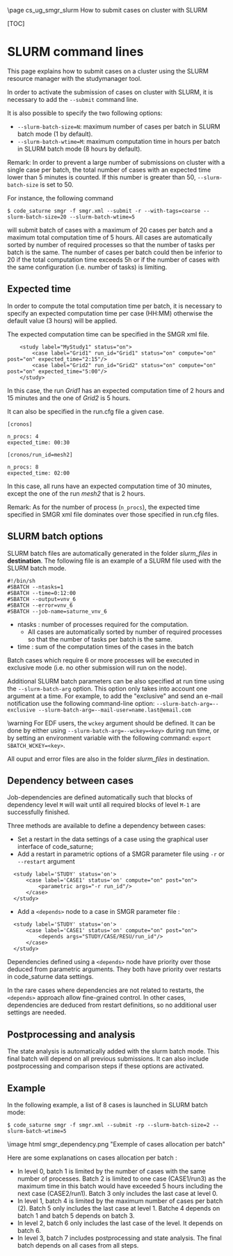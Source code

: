 <!--
  This file is part of code_saturne, a general-purpose CFD tool.

  Copyright (C) 1998-2024 EDF S.A.

  This program is free software; you can redistribute it and/or modify it under
  the terms of the GNU General Public License as published by the Free Software
  Foundation; either version 2 of the License, or (at your option) any later
  version.

  This program is distributed in the hope that it will be useful, but WITHOUT
  ANY WARRANTY; without even the implied warranty of MERCHANTABILITY or FITNESS
  FOR A PARTICULAR PURPOSE.  See the GNU General Public License for more
  details.

  You should have received a copy of the GNU General Public License along with
  this program; if not, write to the Free Software Foundation, Inc., 51 Franklin
  Street, Fifth Floor, Boston, MA 02110-1301, USA.
-->

\page cs_ug_smgr_slurm How to submit cases on cluster with SLURM

[TOC]

SLURM command lines
===================

This page explains how to submit cases on a cluster using the SLURM resource
manager with the studymanager tool.

In order to activate the submission of cases on cluster with SLURM, it is
necessary to add the `--submit` command line.

It is also possible to specify the two following options:
- `--slurm-batch-size=N`: maximum number of cases per batch in SLURM batch mode
  (1 by default).
- `--slurm-batch-wtime=M`: maximum computation time in hours per batch in SLURM
  batch mode (8 hours by default).

Remark: In order to prevent a large number of submissions on cluster with a
single case per batch, the total number of cases with an expected time lower
than 5 minutes is counted. If this number is greater than 50,
`--slurm-batch-size` is set to 50.

For instance, the following command
  ```
  $ code_saturne smgr -f smgr.xml --submit -r --with-tags=coarse --slurm-batch-size=20 --slurm-batch-wtime=5
  ```
will submit batch of cases with a maximum of 20 cases per batch and a maximum
total computation time of 5 hours. All cases are automatically sorted by number
of required processes so that the number of tasks per batch is the same. The
number of cases per batch could then be inferior to 20 if the total computation
time exceeds 5h or if the number of cases with the same configuration (i.e.
number of tasks) is limiting.

Expected time
-------------

In order to compute the total computation time per batch, it is necessary to
specify an expected computation time per case (HH:MM) otherwise the default
value (3 hours) will be applied.

The expected computation time can be specified in the SMGR xml file.

```{.xml}
    <study label="MyStudy1" status="on">
        <case label="Grid1" run_id="Grid1" status="on" compute="on" post="on" expected_time="2:15"/>
        <case label="Grid2" run_id="Grid2" status="on" compute="on" post="on" expected_time="5:00"/>
    </study>
```
In this case, the run _Grid1_ has an expected computation time of 2 hours and 15
minutes and the one of _Grid2_ is 5 hours.

It can also be specified in the run.cfg file a given case.

```{.sh}
[cronos]
 
n_procs: 4
expected_time: 00:30
 
[cronos/run_id=mesh2]

n_procs: 8
expected_time: 02:00

``` 

In this case, all runs have an expected computation time of 30 minutes, except
the one of the run _mesh2_ that is 2 hours.

Remark: As for the number of process (`n_procs`), the expected time specified in
SMGR xml file dominates over those specified in run.cfg files.

SLURM batch options
-------------------

SLURM batch files are automatically generated in the folder _slurm_files_ in
**destination**. The following file is an example of a SLURM file used with the
SLURM batch mode.

```{.sh}
#!/bin/sh
#SBATCH --ntasks=1
#SBATCH --time=0:12:00
#SBATCH --output=vnv_6
#SBATCH --error=vnv_6
#SBATCH --job-name=saturne_vnv_6
```

- ntasks : number of processes required for the computation.
  * All cases are automatically sorted by number of required processes so that
    the number of tasks per batch is the same.
- time : sum of the computation times of the cases in the batch

Batch cases which require 6 or more processes will be executed in exclusive mode
(i.e. no other submission will run on the node).

Additional SLURM batch parameters can be also specified at run time using the 
`--slurm-batch-arg` option. This option only takes into account one argument at
a time. For example, to add the "exclusive" and send an e-mail notification use
the following command-line option:
`--slurm-batch-arg=--exclusive --slurm-batch-arg=--mail-user=name.last@email.com`

\warning
For EDF users, the `wckey` argument should be defined. It can be done by either
using `--slurm-batch-arg=--wckey=<key>` during run time, or by setting an
environment variable with the following command: `export SBATCH_WCKEY=<key>`.

All ouput and error files are also in the folder _slurm_files_ in destination.

Dependency between cases
------------------------

Job-dependencies are defined automatically such that blocks of dependency level
`M` will wait until all required blocks of level `M-1` are successfully
finished.

Three methods are available to define a dependency between cases:
- Set a restart in the data settings of a case using the graphical user
  interface of code_saturne;
- Add a restart in parametric options of a SMGR parameter file using
  `-r` or `--restart` argument
```{.xml}
  <study label='STUDY' status='on'>
      <case label='CASE1' status='on' compute="on" post="on">
          <parametric args="-r run_id"/>
      </case>
  </study>
```
- Add a `<depends>` node to a case in SMGR parameter file :
```{.xml}
  <study label='STUDY' status='on'>
      <case label='CASE1' status='on' compute="on" post="on">
          <depends args="STUDY/CASE/RESU/run_id"/>
      </case>
  </study>
```

Dependencies defined using a `<depends>` node have priority over those deduced
from parametric arguments. They both have priority over restarts in code_saturne
data settings.

In the rare cases where dependencies are not related to restarts, the `<depends>`
approach allow fine-grained control. In other cases, dependencies are deduced from
restart definitions, so no additional user settings are needed.

Postprocessing and analysis
---------------------------

The state analysis is automatically added with the slurm batch mode. This final
batch will depend on all previous submissions. It can also include
postprocessing and comparison steps if these options are activated.

Example
-------

In the following example, a list of 8 cases is launched in SLURM batch mode:

```
$ code_saturne smgr -f smgr.xml --submit -rp --slurm-batch-size=2 --slurm-batch-wtime=5
```

\image html smgr_dependency.png "Exemple of cases allocation per batch"

Here are some explanations on cases allocation per batch :
- In level 0, batch 1 is limited by the number of cases with the same number of
  processes. Batch 2 is limited to one case (CASE1/run3) as the maximum time in
  this batch would have exceeded 5 hours including the next case (CASE2/run1).
  Batch 3 only includes the last case at level 0. 
- In level 1, batch 4 is limited by the maximum number of cases per batch (2).
  Batch 5 only includes the last case at level 1. Batche 4 depends on batch 1
  and batch 5 depends on batch 3.
- In level 2, batch 6 only includes the last case of the level. It depends on
  batch 6.
- In level 3, batch 7 includes postprocessing and state analysis. The final
  batch depends on all cases from all steps.
